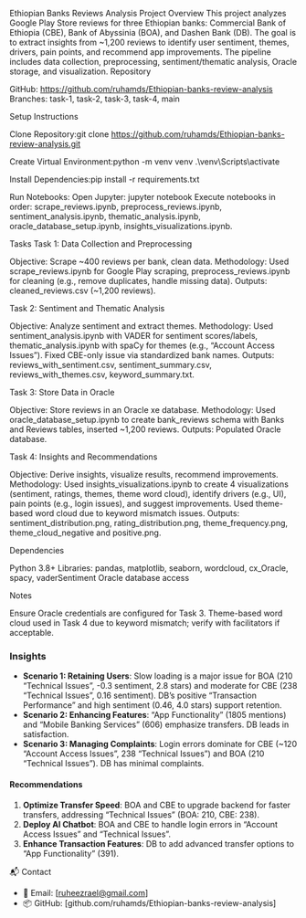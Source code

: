 
Ethiopian Banks Reviews Analysis
Project Overview
This project analyzes Google Play Store reviews for three Ethiopian banks: Commercial Bank of Ethiopia (CBE), Bank of Abyssinia (BOA), and Dashen Bank (DB). The goal is to extract insights from ~1,200 reviews to identify user sentiment, themes, drivers, pain points, and recommend app improvements. The pipeline includes data collection, preprocessing, sentiment/thematic analysis, Oracle storage, and visualization.
Repository

GitHub: https://github.com/ruhamds/Ethiopian-banks-review-analysis
Branches: task-1, task-2, task-3, task-4, main

Setup Instructions

Clone Repository:git clone https://github.com/ruhamds/Ethiopian-banks-review-analysis.git


Create Virtual Environment:python -m venv venv
.\venv\Scripts\activate


Install Dependencies:pip install -r requirements.txt


Run Notebooks:
Open Jupyter: jupyter notebook
Execute notebooks in order: scrape_reviews.ipynb, preprocess_reviews.ipynb, sentiment_analysis.ipynb, thematic_analysis.ipynb, oracle_database_setup.ipynb, insights_visualizations.ipynb.



Tasks
Task 1: Data Collection and Preprocessing

Objective: Scrape ~400 reviews per bank, clean data.
Methodology: Used scrape_reviews.ipynb for Google Play scraping, preprocess_reviews.ipynb for cleaning (e.g., remove duplicates, handle missing data).
Outputs: cleaned_reviews.csv (~1,200 reviews).

Task 2: Sentiment and Thematic Analysis

Objective: Analyze sentiment and extract themes.
Methodology: Used sentiment_analysis.ipynb with VADER for sentiment scores/labels, thematic_analysis.ipynb with spaCy for themes (e.g., “Account Access Issues”). Fixed CBE-only issue via standardized bank names.
Outputs: reviews_with_sentiment.csv, sentiment_summary.csv, reviews_with_themes.csv, keyword_summary.txt.

Task 3: Store Data in Oracle

Objective: Store reviews in an Oracle xe database.
Methodology: Used oracle_database_setup.ipynb to create bank_reviews schema with Banks and Reviews tables, inserted ~1,200 reviews.
Outputs: Populated Oracle database.


Task 4: Insights and Recommendations

Objective: Derive insights, visualize results, recommend improvements.
Methodology: Used insights_visualizations.ipynb to create 4 visualizations (sentiment, ratings, themes, theme word cloud), identify drivers (e.g., UI), pain points (e.g., login issues), and suggest improvements. Used theme-based word cloud due to keyword mismatch issues.
Outputs: sentiment_distribution.png, rating_distribution.png, theme_frequency.png, theme_cloud_negative and positive.png.

Dependencies

Python 3.8+
Libraries: pandas, matplotlib, seaborn, wordcloud, cx_Oracle, spacy, vaderSentiment
Oracle database access

Notes

Ensure Oracle credentials are configured for Task 3.
Theme-based word cloud used in Task 4 due to keyword mismatch; verify with facilitators if acceptable.

### Insights
- **Scenario 1: Retaining Users**: Slow loading is a major issue for BOA (210 “Technical Issues”, -0.3 sentiment, 2.8 stars) and moderate for CBE (238 “Technical Issues”, 0.16 sentiment). DB’s positive “Transaction Performance” and high sentiment (0.46, 4.0 stars) support retention.
- **Scenario 2: Enhancing Features**:  “App Functionality” (1805 mentions) and “Mobile Banking Services” (606) emphasize transfers. DB leads in satisfaction.
- **Scenario 3: Managing Complaints**: Login errors dominate for CBE (~120 “Account Access Issues”, 238 “Technical Issues”) and BOA (210 “Technical Issues”). DB has minimal complaints.

#### Recommendations
1. **Optimize Transfer Speed**: BOA and CBE to upgrade backend for faster transfers, addressing “Technical Issues” (BOA: 210, CBE: 238).
2. **Deploy AI Chatbot**: BOA and CBE to handle login errors in “Account Access Issues” and “Technical Issues”.
3. **Enhance Transaction Features**: DB to add advanced transfer options to “App Functionality” (391).

 📬 Contact

- 📧 Email: [ruheezrael@gmail.com]  
- 📦 GitHub: [github.com/ruhamds/Ethiopian-banks-review-analysis]
